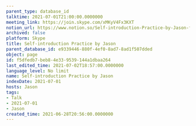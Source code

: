 ```yaml
---
parent_type: database_id
talktime: 2021-07-01T21:00:00.0000000
meeting_link: https://join.skype.com/xMKyV4Fx3KXT
notion_url: https://www.notion.so/Self-introduction-Practice-by-Jason-f5dfedb7beb84e339539144a1dbaa264
archived: false
platform: Skype
title: Self-introduction Practice by Jason
parent_database_id: e9339446-880f-4ef0-8ad7-8ad1f507dded
object: page
id: f5dfedb7-beb8-4e33-9539-144a1dbaa264
last_edited_time: 2021-07-02T18:57:00.0000000
language_level: No limit
name: Self-introduction Practice by Jason
indexDate: 2021-07-01
hosts: Jason
tags:
- Talk
- 2021-07-01
- Jason
created_time: 2021-06-28T20:56:00.0000000
---
```







